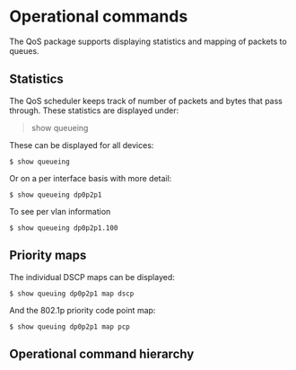 # <a name="Operation"></a> Operational commands

The QoS package supports displaying statistics and mapping of packets
to queues.
  
##  Statistics ##
The QoS scheduler keeps track of number of packets and bytes that pass through.
These statistics are displayed under:
> show queueing

These can be displayed for all devices:

    $ show queueing

Or on a per interface basis with more detail:

    $ show queueing dp0p2p1
	
To see per vlan information

    $ show queueing dp0p2p1.100

## Priority maps ##
The individual DSCP maps can be displayed:

    $ show queuing dp0p2p1 map dscp
	
And the 802.1p priority code point map:

    $ show queuing dp0p2p1 map pcp
	
## Operational command hierarchy ##

